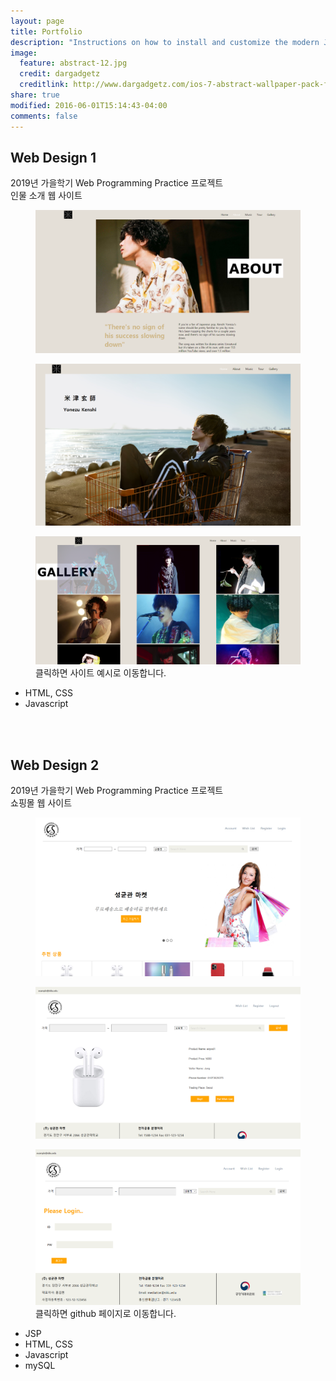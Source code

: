 ```yaml
---
layout: page
title: Portfolio
description: "Instructions on how to install and customize the modern Jekyll theme HPSTR."
image:
  feature: abstract-12.jpg
  credit: dargadgetz
  creditlink: http://www.dargadgetz.com/ios-7-abstract-wallpaper-pack-for-iphone-5-and-ipod-touch-retina/
share: true
modified: 2016-06-01T15:14:43-04:00
comments: false
---
```


## Web Design 1

2019년 가을학기 Web Programming Practice 프로젝트  
인물 소개 웹 사이트

<figure>
    <a href="{{ site.url }}/portfolio_1/"><img src="/portfolio_1/Portfolio_1_thumb.PNG" alt=""></a>
</figure>

<figure>
    <a href="{{ site.url }}/portfolio_1/"><img src="/portfolio_1/Portfolio_1_thumb2.PNG" alt=""></a>
</figure>

<figure>
    <a href="{{ site.url }}/portfolio_1/"><img src="/portfolio_1/Portfolio_1_thumb3.PNG" alt=""></a>
    <figcaption>클릭하면 사이트 예시로 이동합니다.</figcaption>
</figure>

* HTML, CSS
* Javascript

<br>
<br>

## Web Design 2

2019년 가을학기 Web Programming Practice 프로젝트  
쇼핑몰 웹 사이트

<figure>
    <a href="https://github.com/Doubb/Web_Programming2"><img src="/portfolio_2/home_pic.png" alt=""></a>
</figure>

<figure>
    <a href="https://github.com/Doubb/Web_Programming2"><img src="/portfolio_2/product_pic.png" alt=""></a>
</figure>

<figure>
    <a href="https://github.com/Doubb/Web_Programming2"><img src="/portfolio_2/login_pic.png" alt=""></a>
    <figcaption>클릭하면 github 페이지로 이동합니다.</figcaption>
</figure>

* JSP
* HTML, CSS
* Javascript
* mySQL